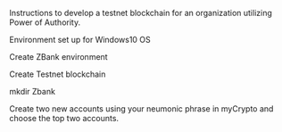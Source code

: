 Instructions to develop a testnet blockchain for an organization utilizing Power of Authority.

Environment set up for Windows10 OS

Create ZBank environment

Create Testnet blockchain

mkdir Zbank

Create two new accounts using your neumonic phrase in myCrypto and choose the top two accounts.
